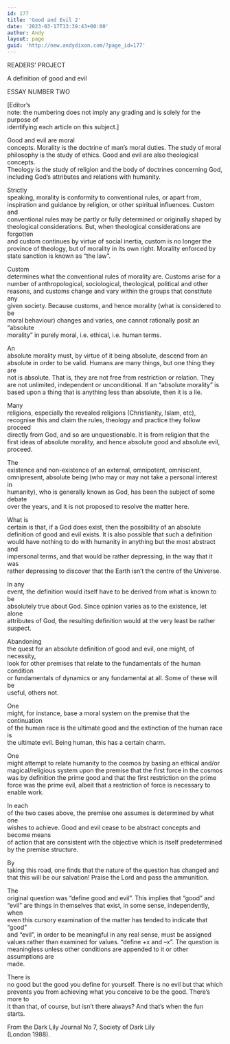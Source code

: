 ```yaml
---
id: 177
title: 'Good and Evil 2'
date: '2023-03-17T13:39:43+00:00'
author: Andy
layout: page
guid: 'http://new.andydixon.com/?page_id=177'
---
```


READERS’ PROJECT

A definition of good and evil

ESSAY NUMBER TWO

\[Editor’s  
note: the numbering does not imply any grading and is solely for the purpose of  
identifying each article on this subject.\]

Good and evil are moral  
concepts. Morality is the doctrine of man’s moral duties. The study of moral  
philosophy is the study of ethics. Good and evil are also theological concepts.  
Theology is the study of religion and the body of doctrines concerning God,  
including God’s attributes and relations with humanity.

Strictly  
speaking, morality is conformity to conventional rules, or apart from,  
inspiration and guidance by religion, or other spiritual influences. Custom and  
conventional rules may be partly or fully determined or originally shaped by  
theological considerations. But, when theological considerations are forgotten  
and custom continues by virtue of social inertia, custom is no longer the  
province of theology, but of morality in its own right. Morality enforced by  
state sanction is known as “the law”.

Custom  
determines what the conventional rules of morality are. Customs arise for a  
number of anthropological, sociological, theological, political and other  
reasons, and customs change and vary within the groups that constitute any  
given society. Because customs, and hence morality (what is considered to be  
moral behaviour) changes and varies, one cannot rationally posit an “absolute  
morality” in purely moral, i.e. ethical, i.e. human terms.

An  
absolute morality must, by virtue of it being absolute, descend from an  
absolute in order to be valid. Humans are many things, but one thing they are  
not is absolute. That is, they are not free from restriction or relation. They  
are not unlimited, independent or unconditional. If an “absolute morality” is  
based upon a thing that is anything less than absolute, then it is a lie.

Many  
religions, especially the revealed religions (Christianity, Islam, etc),  
recognise this and claim the rules, theology and practice they follow proceed  
directly from God, and so are unquestionable. It is from religion that the  
first ideas of absolute morality, and hence absolute good and absolute evil,  
proceed.

The  
existence and non-existence of an external, omnipotent, omniscient,  
omnipresent, absolute being (who may or may not take a personal interest in  
humanity), who is generally known as God, has been the subject of some debate  
over the years, and it is not proposed to resolve the matter here.

What is  
certain is that, if a God does exist, then the possibility of an absolute  
definition of good and evil exists. It is also possible that such a definition  
would have nothing to do with humanity in anything but the most abstract and  
impersonal terms, and that would be rather depressing, in the way that it was  
rather depressing to discover that the Earth isn’t the centre of the Universe.

In any  
event, the definition would itself have to be derived from what is known to be  
absolutely true about God. Since opinion varies as to the existence, let alone  
attributes of God, the resulting definition would at the very least be rather  
suspect.

Abandoning  
the quest for an absolute definition of good and evil, one might, of necessity,  
look for other premises that relate to the fundamentals of the human condition  
or fundamentals of dynamics or any fundamental at all. Some of these will be  
useful, others not.

One  
might, for instance, base a moral system on the premise that the continuation  
of the human race is the ultimate good and the extinction of the human race is  
the ultimate evil. Being human, this has a certain charm.

One  
might attempt to relate humanity to the cosmos by basing an ethical and/or  
magical/religious system upon the premise that the first force in the cosmos  
was by definition the prime good and that the first restriction on the prime  
force was the prime evil, albeit that a restriction of force is necessary to  
enable work.

In each  
of the two cases above, the premise one assumes is determined by what one  
wishes to achieve. Good and evil cease to be abstract concepts and become means  
of action that are consistent with the objective which is itself predetermined  
by the premise structure.

By  
taking this road, one finds that the nature of the question has changed and  
that this will be our salvation! Praise the Lord and pass the ammunition.

The  
original question was “define good and evil”. This implies that “good” and  
“evil” are things in themselves that exist, in some sense, independently, when  
even this cursory examination of the matter has tended to indicate that “good”  
and “evil”, in order to be meaningful in any real sense, must be assigned  
values rather than examined for values. “define +x and –x”. The question is  
meaningless unless other conditions are appended to it or other assumptions are  
made.

There is  
no good but the good you define for yourself. There is no evil but that which  
prevents you from achieving what you conceive to be the good. There’s more to  
it than that, of course, but isn’t there always? And that’s when the fun  
starts.

From the Dark Lily Journal No 7, Society of Dark Lily  
(London 1988).
